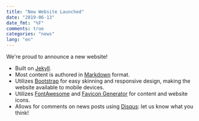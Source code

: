 ```yaml
---
title: "New Website Launched"
date: "2019-06-13"
date_fmt: "%F"
comments: true
categories: "news"
lang: "en"
---
```

We're proud to announce a new website!

- Built on [Jekyll][].
- Most content is authored in [Markdown][] format.
- Utilizes [Bootstrap][] for easy skinning and responsive design,
  making the website available to mobile devices.
- Utilizes [FontAwesome][] and [Favicon Generator][] for content and website icons.
- Allows for comments on news posts using [Disqus][]: let us know what you think!

[Bootstrap]: http://getbootstrap.com/
[Disqus]: https://disqus.com
[Favicon Generator]: https://realfavicongenerator.net/
[FontAwesome]: http://fontawesome.io/
[Jekyll]: http://jekyllrb.com/
[Markdown]: http://daringfireball.net/projects/markdown/
[SASS]: https://sass-lang.com/
